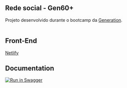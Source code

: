 ## Rede social - Gen60+

Projeto desenvolvido durante o bootcamp da [Generation](https://brazil.generation.org/).<br><br>

## Front-End

[Netlify](https://gen60plus.netlify.app/)

## Documentation

[![Run in Swagger](https://run.pstmn.io/button.svg)](https://gen60plus.herokuapp.com/)
